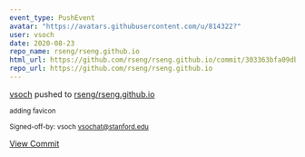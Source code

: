 ```yaml
---
event_type: PushEvent
avatar: "https://avatars.githubusercontent.com/u/814322?"
user: vsoch
date: 2020-08-23
repo_name: rseng/rseng.github.io
html_url: https://github.com/rseng/rseng.github.io/commit/303363bfa09db7bf5ccd6e592da0db58be6e5836
repo_url: https://github.com/rseng/rseng.github.io
---
```


<a href='https://github.com/vsoch' target='_blank'>vsoch</a> pushed to <a href='https://github.com/rseng/rseng.github.io' target='_blank'>rseng/rseng.github.io</a>

<small>adding favicon

Signed-off-by: vsoch <vsochat@stanford.edu></small>

<a href='https://github.com/rseng/rseng.github.io/commit/303363bfa09db7bf5ccd6e592da0db58be6e5836' target='_blank'>View Commit</a>